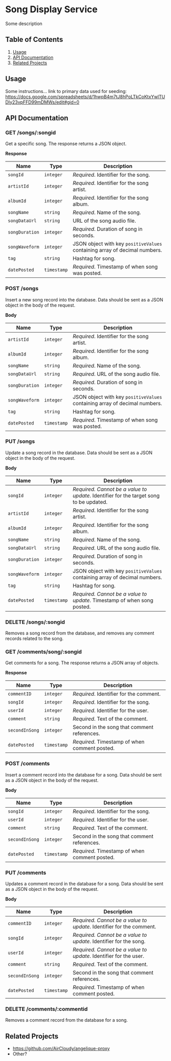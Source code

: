 # Song Display Service

Some description

## Table of Contents

1. [Usage](#usage)
1. [API Documentation](#api-documentation)
1. [Related Projects](#related-projects)

## Usage

Some instructions... link to primary data used for seeding: https://docs.google.com/spreadsheets/d/1hwpB4m7tJ8hPoLTkCoKtxYwlTUDIy23vpFFD99mDMWs/edit#gid=0

## API Documentation

### GET /songs/:songid

Get a specific song. The response returns a JSON object.

**Response**

| Name  | Type | Description |
| ----- | ---- | ----------- |
| `songId` | `integer` | _Required_. Identifier for the song. |
| `artistId` | `integer` | _Required_. Identifier for the song artist. |
| `albumId` | `integer` | _Required_. Identifier for the song album. |
| `songName` | `string` | _Required_. Name of the song. |
| `songDataUrl` | `string` | URL of the song audio file. |
| `songDuration` | `integer` | _Required_. Duration of song in seconds. |
| `songWaveform` | `integer` | JSON object with key `positiveValues` containing array of decimal numbers. |
| `tag` | `string` | Hashtag for song. |
| `datePosted` | `timestamp` | _Required_. Timestamp of when song was posted. |

### POST /songs

Insert a new song record into the database. Data should be sent as a JSON object in the body of the request.

**Body**

| Name  | Type | Description |
| ----- | ---- | ----------- |
| `artistId` | `integer` | _Required_. Identifier for the song artist. |
| `albumId` | `integer` | _Required_. Identifier for the song album. |
| `songName` | `string` | _Required_. Name of the song. |
| `songDataUrl` | `string` | _Required_. URL of the song audio file. |
| `songDuration` | `integer` | _Required_. Duration of song in seconds. |
| `songWaveform` | `integer` | JSON object with key `positiveValues` containing array of decimal numbers. |
| `tag` | `string` | Hashtag for song. |
| `datePosted` | `timestamp` | _Required_. Timestamp of when song was posted. |

### PUT /songs

Update a song record in the database. Data should be sent as a JSON object in the body of the request.

**Body**

| Name  | Type | Description |
| ----- | ---- | ----------- |
| `songId` | `integer` | _Required. Cannot be a value to update_. Identifier for the target song to be updated. |
| `artistId` | `integer` | _Required_. Identifier for the song artist. |
| `albumId` | `integer` | _Required_. Identifier for the song album. |
| `songName` | `string` | _Required_. Name of the song. |
| `songDataUrl` | `string` | _Required_. URL of the song audio file. |
| `songDuration` | `integer` | _Required_. Duration of song in seconds. |
| `songWaveform` | `integer` | JSON object with key `positiveValues` containing array of decimal numbers. |
| `tag` | `string` | Hashtag for song. |
| `datePosted` | `timestamp` | _Required. Cannot be a value to update_. Timestamp of when song posted. |

### DELETE /songs/:songid

Removes a song record from the database, and removes any comment records related to the song.

### GET /comments/song/:songid

Get comments for a song. The response returns a JSON array of objects.

**Response**

| Name  | Type | Description |
| ----- | ---- | ----------- |
| `commentID` | `integer` | _Required_. Identifier for the comment. |
| `songId` | `integer` | _Required_. Identifier for the song. |
| `userId` | `integer` | _Required_. Identifier for the user. |
| `comment` | `string` | _Required_. Text of the comment. |
| `secondInSong` | `integer` | Second in the song that comment references. |
| `datePosted` | `timestamp` | _Required_. Timestamp of when comment posted. |

### POST /comments

Insert a comment record into the database for a song. Data should be sent as a JSON object in the body of the request.

**Body**

| Name  | Type | Description |
| ----- | ---- | ----------- |
| `songId` | `integer` | _Required_. Identifier for the song. |
| `userId` | `integer` | _Required_. Identifier for the user. |
| `comment` | `string` | _Required_. Text of the comment. |
| `secondInSong` | `integer` | Second in the song that comment references. |
| `datePosted` | `timestamp` | _Required_. Timestamp of when comment posted. |

### PUT /comments

Updates a comment record in the database for a song. Data should be sent as a JSON object in the body of the request.

**Body**

| Name  | Type | Description |
| ----- | ---- | ----------- |
| `commentID` | `integer` | _Required. Cannot be a value to update_. Identifier for the comment. |
| `songId` | `integer` | _Required. Cannot be a value to update_. Identifier for the song. |
| `userId` | `integer` | _Required. Cannot be a value to update_. Identifier for the user. |
| `comment` | `string` | _Required_. Text of the comment. |
| `secondInSong` | `integer` | Second in the song that comment references. |
| `datePosted` | `timestamp` | _Required_. Timestamp of when comment posted. |


### DELETE /comments/:commentid

Removes a comment record from the database for a song.

## Related Projects

  - https://github.com/AirCloudy/angelique-proxy
  - Other?
